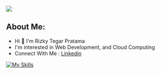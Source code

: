 [![](https://komarev.com/ghpvc/?username=rizkytegar&label=rizkytegar+profile+visitor&style=for-the-badge)
](https://komarev.com/ghpvc/?username=rizkytegar&label=rizkytegar+profile+visitor&style=for-the-badge)
## About Me:
- Hi 👋 I'm Rizky Tegar Pratama<br>
- I'm interested in Web Development, and Cloud Computing  <br>
- Connect With Me : [Linkedin](https://www.linkedin.com/in/rizkytegarpratama/) <br>

[![My Skills](https://skillicons.dev/icons?i=php,laravel,nodejs,react,express,js,ts,gcp,aws,postgres,mysql&theme=light)](https://github.com/rizkytegar)
